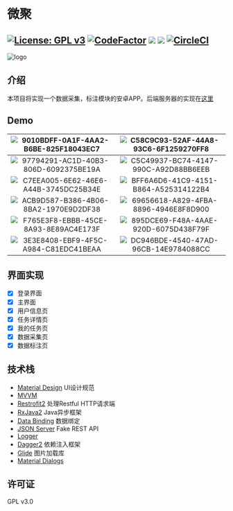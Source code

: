 # 微聚

[![License: GPL v3](https://img.shields.io/badge/License-GPL%20v3-blue.svg)](https://www.gnu.org/licenses/gpl-3.0)
[![CodeFactor](https://www.codefactor.io/repository/github/peng-ym/androidclient/badge)](https://www.codefactor.io/repository/github/peng-ym/androidclient)
![](https://tokei.rs/b1/github/Peng-YM/AndroidClient)
![](https://tokei.rs/b1/github/Peng-YM/AndroidClient?category=files)
[![CircleCI](https://circleci.com/gh/Peng-YM/AndroidClient/tree/master.svg?style=svg&circle-token=5b83b358dafd7082f76eeb2de4412045b3832b46)](https://circleci.com/gh/Peng-YM/AndroidClient/tree/master)
--------
![logo](https://ws3.sinaimg.cn/large/006tNc79gy1fsbemu29jlj30a00a0tbp.jpg)

## 介绍

本项目将实现一个数据采集，标注模块的安卓APP。后端服务器的实现在[这里](https://github.com/Wang-GY/Data-Collection-Annotation-Android-App)
## Demo

| ![9010BDFF-0A1F-4AA2-B6BE-825F18043EC7](https://ws2.sinaimg.cn/large/006tNc79gy1fsbeu8m3daj30bj0kegpx.jpg) | ![C58C9C93-52AF-44A8-93C6-6F1259270FF8](https://ws4.sinaimg.cn/large/006tNc79gy1fsbetmwgilj30bj0ke7cn.jpg) |
| :----------------------------------------------------------: | :----------------------------------------------------------: |
| ![97794291-AC1D-40B3-806D-6092375BE19A](https://ws3.sinaimg.cn/large/006tNc79gy1fsbeuoiq2fj30bj0keadg.jpg) | ![C5C49937-BC74-4147-990C-A92D88BB6EEB](https://ws4.sinaimg.cn/large/006tNc79gy1fsbeuxb26ej30bj0kegpy.jpg) |
| ![C7EEA005-6E62-46E6-A44B-3745DC25B34E](https://ws4.sinaimg.cn/large/006tNc79gy1fsbev30mntj30bj0keq4v.jpg) | ![BFF6A6D6-41C9-4151-B864-A525314122B4](https://ws4.sinaimg.cn/large/006tNc79gy1fsbev98xltj30bj0kegqz.jpg) |
| ![ACB9D587-B386-4B06-8BA2-1970E9D2DF38](https://ws1.sinaimg.cn/large/006tNc79gy1fsbevt8xofj30bj0ke0y1.jpg) | ![69656618-A829-4FBA-8896-4946E8F8D900](https://ws3.sinaimg.cn/large/006tNc79gy1fsbevzc8tdj30bj0ke778.jpg) |
| ![F765E3F8-EBBB-45CE-8A93-8E89AC4E173F](https://ws4.sinaimg.cn/large/006tNc79gy1fsbewa1chij30bj0kedhg.jpg) | ![895DCE69-F48A-4AAE-920D-6075D438F79F](https://ws4.sinaimg.cn/large/006tNc79gy1fsbewf9o9rj30bj0keab8.jpg) |
| ![3E3E8408-EBF9-4F5C-A984-C81EDC41BEAA](https://ws2.sinaimg.cn/large/006tNc79gy1fsbexrnwbpj30bj0kewiv.jpg) | ![DC946BDE-4540-47AD-96CB-14E9784088CC](https://ws4.sinaimg.cn/large/006tNc79gy1fsbez2tyjej30bj0ke76e.jpg) |

## 界面实现

- [x] 登录界面
- [x] 主界面
- [x] 用户信息页
- [x] 任务详情页
- [x] 我的任务页
- [x] 数据采集页
- [x] 数据标注页
## 技术栈
- [Material Design](https://material.io/guidelines/#introduction-principles) UI设计规范
- [MVVM](https://en.wikipedia.org/wiki/Model%E2%80%93view%E2%80%93viewmodel)
- [Restrofit2](https://github.com/square/retrofit) 处理Restful HTTP请求端
- [RxJava2](https://github.com/ReactiveX/RxJava) Java异步框架
- [Data Binding](https://developer.android.com/topic/libraries/data-binding/index.html) 数据绑定
- [JSON Server](https://github.com/typicode/json-server) Fake REST API
- [Logger](https://github.com/orhanobut/logger)
- [Dagger2](https://github.com/google/dagger) 依赖注入框架
- [Glide](https://github.com/bumptech/glide) 图片加载库
- [Material Dialogs](https://github.com/afollestad/material-dialogs)

## 许可证
GPL v3.0
